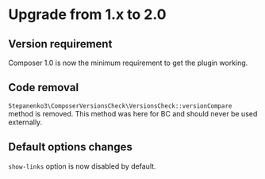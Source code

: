 # Upgrade from 1.x to 2.0

## Version requirement

Composer 1.0 is now the minimum requirement to get the plugin working.

## Code removal

`Stepanenko3\ComposerVersionsCheck\VersionsCheck::versionCompare` method is removed.
This method was here for BC and should never be used externally.

## Default options changes

`show-links` option is now disabled by default.
